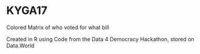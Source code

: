 # KYGA17
Colored Matrix of who voted for what bill

Created in R using Code from the Data 4 Democracy Hackathon, stored on Data.World
